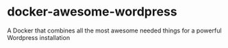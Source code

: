 # docker-awesome-wordpress
A Docker that combines all the most awesome needed things for a powerful Wordpress installation
